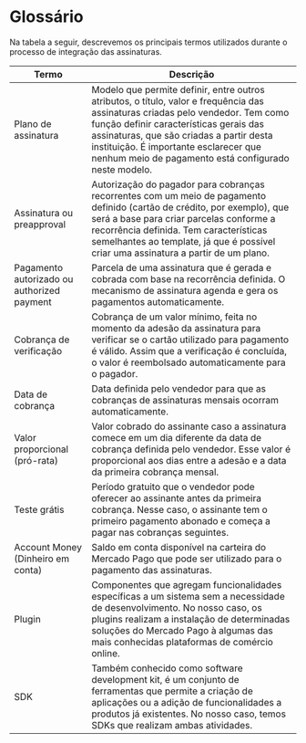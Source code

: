 # Glossário

Na tabela a seguir, descrevemos os principais termos utilizados durante o processo de integração das assinaturas.

| Termo | Descrição |
|---|---|
| Plano de assinatura | Modelo que permite definir, entre outros atributos, o título, valor e frequência das assinaturas criadas pelo vendedor. Tem como função definir características gerais das assinaturas, que são criadas a partir desta instituição. É importante esclarecer que nenhum meio de pagamento está configurado neste modelo. |
| Assinatura ou preapproval | Autorização do pagador para cobranças recorrentes com um meio de pagamento definido (cartão de crédito, por exemplo), que será a base para criar parcelas conforme a recorrência definida. Tem características semelhantes ao template, já que é possível criar uma assinatura a partir de um plano. |
| Pagamento autorizado ou authorized payment | Parcela de uma assinatura que é gerada e cobrada com base na recorrência definida. O mecanismo de assinatura agenda e gera os pagamentos automaticamente. |
| Cobrança de verificação | Cobrança de um valor mínimo, feita no momento da adesão da assinatura para verificar se o cartão utilizado para pagamento é válido. Assim que a verificação é concluída, o valor é reembolsado automaticamente para o pagador. |
| Data de cobrança | Data definida pelo vendedor para que as cobranças de assinaturas mensais ocorram automaticamente. |
| Valor proporcional (pró-rata) | Valor cobrado do assinante caso a assinatura comece em um dia diferente da data de cobrança definida pelo vendedor. Esse valor é proporcional aos dias entre a adesão e a data da primeira cobrança mensal. |
| Teste grátis | Período gratuito que o vendedor pode oferecer ao assinante antes da primeira cobrança. Nesse caso, o assinante tem o primeiro pagamento abonado e começa a pagar nas cobranças seguintes. |
| Account Money (Dinheiro em conta) | Saldo em conta disponível na carteira do Mercado Pago que pode ser utilizado para o pagamento das assinaturas. |
| Plugin | Componentes que agregam funcionalidades específicas a um sistema sem a necessidade de desenvolvimento. No nosso caso, os plugins realizam a instalação de determinadas soluções do Mercado Pago à algumas das mais conhecidas plataformas de comércio online. |
| SDK | Também conhecido como software development kit, é um conjunto de ferramentas que permite a criação de aplicações ou a adição de funcionalidades a produtos já existentes. No nosso caso, temos SDKs que realizam ambas atividades. |
